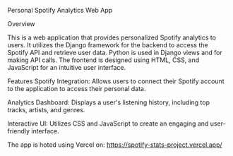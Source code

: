 Personal Spotify Analytics Web App

Overview

This is a web application that provides personalized Spotify analytics to users. It utilizes the Django framework for the backend to access the Spotify API and retrieve user data. Python is used in Django views and for making API calls. The frontend is designed using HTML, CSS, and JavaScript for an intuitive user interface.

Features
Spotify Integration: Allows users to connect their Spotify account to the application to access their personal data.

Analytics Dashboard: Displays a user's listening history, including top tracks, artists, and genres.

Interactive UI: Utilizes CSS and JavaScript to create an engaging and user-friendly interface.

The app is hoted using Vercel on: https://spotify-stats-project.vercel.app/

